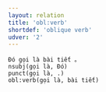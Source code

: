 ```yaml
---
layout: relation
title: 'obl:verb'
shortdef: 'oblique verb'
udver: '2'
---
```


~~~ sdparse
Đó gọi là bài tiết 。
nsubj(gọi là, Đó)
punct(gọi là, .)
obl:verb(gọi là, bài tiết)
~~~

<!-- Interlanguage links updated Ne 5. května 2024, 18:21:42 CEST -->
